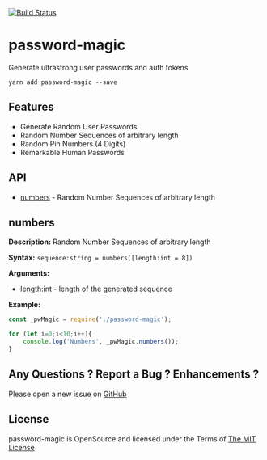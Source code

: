 [![Build Status](https://travis-ci.org/AndiDittrich/Node.password-magic.svg?branch=master)](https://travis-ci.org/AndiDittrich/Node.password-magic)

password-magic
=========================

Generate ultrastrong user passwords and auth tokens

```
yarn add password-magic --save
```

Features
------------------------------

* Generate Random User Passwords
* Random Number Sequences of arbitrary length 
* Random Pin Numbers (4 Digits)
* Remarkable Human Passwords

API
------------------------------

 * [numbers](#numbers) - Random Number Sequences of arbitrary length 

numbers
------------------------------

**Description:** Random Number Sequences of arbitrary length 

**Syntax:** `sequence:string = numbers([length:int = 8])`

**Arguments:**

 * length:int - length of the generated sequence

**Example:**

```js
const _pwMagic = require('./password-magic');

for (let i=0;i<10;i++){
    console.log('Numbers', _pwMagic.numbers());
}
```


Any Questions ? Report a Bug ? Enhancements ?
---------------------------------------------
Please open a new issue on [GitHub](https://github.com/AndiDittrich/Node.password-magic/issues)

License
-------
password-magic is OpenSource and licensed under the Terms of [The MIT License](LICENSE.md)
